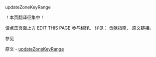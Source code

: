  updateZoneKeyRange

 ！本页翻译征集中！

请点击页面上方 EDIT THIS PAGE 参与翻译。
详见：
[贡献指南]( https://github.com/whaleal/MongoDB-Manual-zh/blob/master/CONTRIBUTING.md )、
[原文链接](  https://docs.mongodb.com/manual/reference/command/updateZoneKeyRange/  )。

 参见

原文 - [updateZoneKeyRange]( https://docs.mongodb.com/manual/reference/command/updateZoneKeyRange/ )

